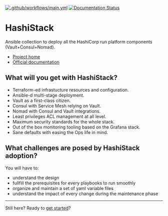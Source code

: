 [![.github/workflows/main.yml](https://github.com/wescale/hashistack/actions/workflows/main.yml/badge.svg)](https://github.com/wescale/hashistack/actions/workflows/main.yml)
[![Documentation Status](https://readthedocs.org/projects/hashistack/badge/?version=latest)](https://hashistack.readthedocs.io/en/latest/?badge=latest)
# HashiStack

Ansible collection to deploy all the HashiCorp run platform components (Vault+Consul+Nomad).

* [Project home](https://github.com/wescale/hashistack)
* [Official documentation](https://hashistack.rtfd.io)

## What will you get with HashiStack?

* Terraform-ed infrastucture resources and configuration.
* Ansible-d multi-stage deployment.
* Vault as a first-class citizen.
* Consul with Service Mesh relying on Vault.
* Nomad with Consul and Vault integrations.
* Least privileges ACL management at all level.
* Maximum security standards for the whole stack.
* Out of the box monitoring tooling based on the Grafana stack.
* Sane defaults with easing the Ops life in mind.

## What challenges are posed by HashiStack adoption?

You will have to:

* understand the design
* fullfill the prerequisites for every playbooks to run smoothly
* organize and maintain a set of yaml variable files
* understand the impact of every change during the maintenance phase

----

Still here? Ready to [get started](https://hashistack.readthedocs.io/en/latest/tutorials/setup_workspace.html)?

